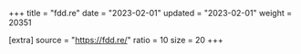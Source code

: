 +++
title = "fdd.re"
date = "2023-02-01"
updated = "2023-02-01"
weight = 20351

[extra]
source = "https://fdd.re/"
ratio = 10
size = 20
+++
